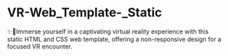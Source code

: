 # VR-Web_Template-_Static
✨💎Immerse yourself in a captivating virtual reality experience with this static HTML and CSS web template, offering a non-responsive design for a focused VR encounter.
